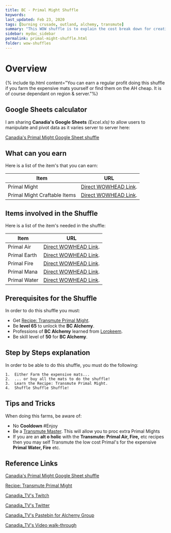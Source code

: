 ```yaml
---
title: BC - Primal Might Shuffle
keywords:
last_updated: Feb 23, 2020
tags: [burning crusade, outland, alchemy, transmute]
summary: "This WOW shuffle is to explain the cost break down for creating Primal Might for raw mats to sell or create expensive craftable XMOG for profit"
sidebar: mydoc_sidebar
permalink: primal-might-shuffle.html
folder: wow-shuffles
---
```



# Overview
{% include tip.html content="You can earn a regular profit doing this shuffle if you farm the expensive mats yourself or find them on the AH cheap. It is of course dependant on region & server."%}

## Google Sheets calculator
I am sharing **Canadia's Google Sheets** _(Excel.xls)_ to allow users to manipulate and pivot data as it varies server to server here:

[Canadia's Primal Might Google Sheet shuffle](https://docs.google.com/spreadsheets/d/1o9O1t3oiAVF_MxJvWQfQa2yLoidoUISJJtKcZeOEHbQ/edit#gid=1711023391)

## What can you earn

Here is a list of the item's that you can earn:

|Item|URL|
|-------|--------|
|Primal Might|[Direct WOWHEAD Link](https://www.wowhead.com/item=23571/primal-might).|
|Primal Might Craftable Items|[Direct WOWHEAD Link](https://www.wowhead.com/item=23571/primal-might#reagent-for).|


## Items involved in the Shuffle

Here is a list of the item's needed in the shuffle:

|Item|URL|
|-------|--------|
|Primal Air|[Direct WOWHEAD Link](https://www.wowhead.com/item=22451/primal-air).|
|Primal Earth|[Direct WOWHEAD Link](https://www.wowhead.com/item=22452/primal-earth).|
|Primal Fire|[Direct WOWHEAD Link](https://www.wowhead.com/item=21884/primal-fire).|
|Primal Mana|[Direct WOWHEAD Link](https://www.wowhead.com/item=22457/primal-mana).|
|Primal Water|[Direct WOWHEAD Link](https://www.wowhead.com/item=21885/primal-water).|

## Prerequisites for the Shuffle
In order to do this shuffle you must:

* Get [Recipe: Transmute Primal Might](https://www.wowhead.com/item=23574/recipe-transmute-primal-might).
* Be **level 65** to unlock the **BC Alchemy**.
* Professions of **BC Alchemy** learned from [Lorokeem](https://www.wowhead.com/npc=19052/lorokeem).
* Be skill level of **50** for **BC Alchemy**.

## Step by Steps explanation
In order to be able to do this shuffle, you must do the following:

```
1.  Either Farm the expensive mats...
2.  ... or buy all the mats to do the shuffle!
3.  Learn the Recipe: Transmute Primal Might.
4.  Shuffle Shuffle Shuffle!

```

## Tips and Tricks
When doing this farms, be aware of:

* No **Cooldown** #Enjoy
* Be a [Transmute Master](https://www.wowhead.com/quest=29482/transmutation-master). This will allow you to proc extra Primal Mights
* If you are an **alt o holic** with the **Transmute: Primal Air, Fire,** etc recipes then you may self Transmute the low cost Primal's for the expensive **Primal Water, Fire** etc.

## Reference Links
[Canadia's Primal Might Google Sheet shuffle](https://docs.google.com/spreadsheets/d/1o9O1t3oiAVF_MxJvWQfQa2yLoidoUISJJtKcZeOEHbQ/edit#gid=1711023391)

[Recipe: Transmute Primal Might](https://www.wowhead.com/item=23574/recipe-transmute-primal-might)

[Canadia_TV's Twitch](http://twitch.tv/canadia_tv)

[Canadia_TV's Twitter](https://twitter.com/canadia_tv)

[Canadia_TV's Pastebin for Alchemy Group](https://pastebin.com/ypPV7XuH)

[Canadia_TV's Video walk-through](https://www.youtube.com/watch?v=bahNtN-Z0yY&feature=youtu.be)

